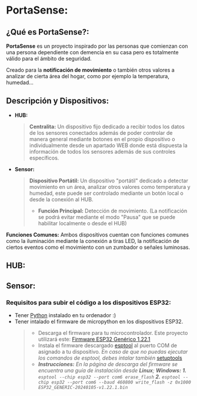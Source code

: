 # PortaSense:
##  ¿Qué es PortaSense?:
**PortaSense** es un proyecto inspirado por las personas que comienzan con una persona dependiente con demencia en su casa pero es totalmente válido para el ámbito de seguridad.

Creado para la **notificación de movimiento** o también otros valores a analizar de cierta  área del hogar, como por ejemplo la temperatura, humedad...

## Descripción y Dispositivos:

 - **HUB:**
   > **Centralita:** Un dispositivo fijo dedicado a recibir todos los datos de los sensores conectados además de poder controlar de manera general mediante botones en el propio dispositivo o individualmente desde un apartado WEB donde está dispuesta la información de todos los sensores además de sus controles específicos.
 - **Sensor:**
   > **Dispositivo Portátil:** Un dispositivo "portátil" dedicado a detectar movimiento en un área, analizar otros valores como temperatura y humedad, este puede ser controlado mediante un botón local o desde la conexión al HUB. 
   > - **Función Principal:** Detección de movimiento. (La notificación se podrá evitar mediante el modo "Pausa" que se puede habilitar localmente o desde el HUB)
   

**Funciones Comunes:** Ambos dispositivos cuentan con funciones comunes como la iluminación mediante la conexión a tiras LED, la notificación de ciertos eventos como el movimiento con un zumbador o señales luminosas.

## HUB:

## Sensor:

### Requisitos para subir el código a los dispositivos ESP32:
 - Tener [Python](https://www.python.org/) instalado en tu ordenador :)
 - Tener intalado el firmware de micropython en los dispositivos ESP32.
   > - Descarga el firmware para tu microcontrolador. Este proyecto utilizará este: [Firmware ESP32 Genérico 1.22.1](https://www.micropython.org/download/ESP32_GENERIC/)
   > - Instala el firmware descargado [esptool](https://github.com/espressif/esptool/) al puerto COM de asignado a tu dispositivo. *En caso de que no puedas ejecutar los comandos de esptool, debes intalar también* [setuptools](https://pypi.org/project/setuptools/)
   > - ***Instrucciones:** En la página de descarga del firmware se encuentra una guía de instalación desde **Linux**; **Windows:** **1.** `esptool --chip esp32 --port com6 erase_flash` **2.** `esptool --chip esp32 --port com6 --baud 460800 write_flash -z 0x1000 ESP32_GENERIC-20240105-v1.22.1.bin`* 
